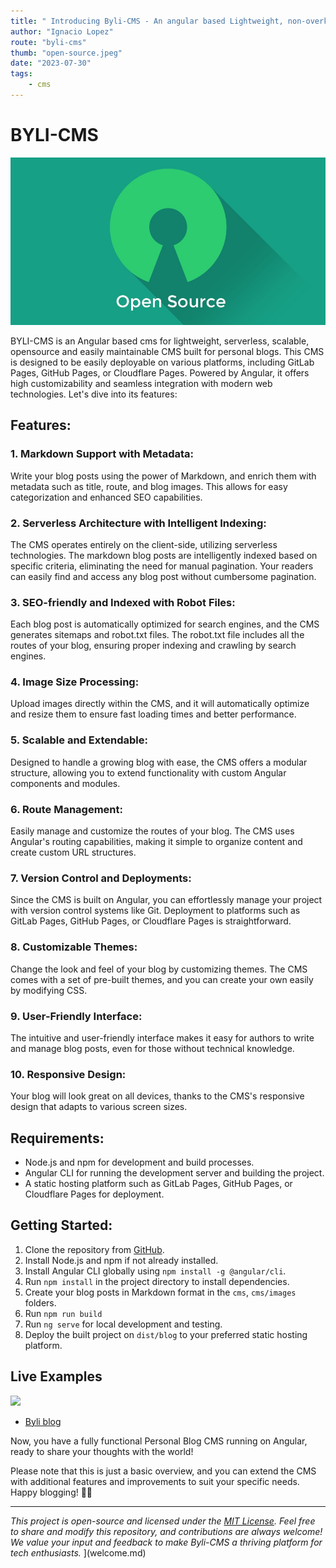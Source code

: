 ```yaml
---
title: " Introducing Byli-CMS - An angular based Lightweight, non-overkill, Open-Source, Serverless Solution"
author: "Ignacio Lopez"
route: "byli-cms"
thumb: "open-source.jpeg"
date: "2023-07-30"
tags:
    - cms
---
```

# BYLI-CMS

![](./images/open-source.jpeg)

BYLI-CMS is an Angular based cms for lightweight, serverless, scalable, opensource and easily maintainable CMS built for personal blogs. This CMS is designed to be easily deployable on various platforms, including GitLab Pages, GitHub Pages, or Cloudflare Pages. Powered by Angular, it offers high customizability and seamless integration with modern web technologies. Let's dive into its features:

## Features:

### 1. Markdown Support with Metadata:

Write your blog posts using the power of Markdown, and enrich them with metadata such as title, route, and blog images. This allows for easy categorization and enhanced SEO capabilities.

### 2. Serverless Architecture with Intelligent Indexing:

The CMS operates entirely on the client-side, utilizing serverless technologies. The markdown blog posts are intelligently indexed based on specific criteria, eliminating the need for manual pagination. Your readers can easily find and access any blog post without cumbersome pagination.

### 3. SEO-friendly and Indexed with Robot Files:

Each blog post is automatically optimized for search engines, and the CMS generates sitemaps and robot.txt files. The robot.txt file includes all the routes of your blog, ensuring proper indexing and crawling by search engines.

### 4. Image Size Processing:

Upload images directly within the CMS, and it will automatically optimize and resize them to ensure fast loading times and better performance.

### 5. Scalable and Extendable:

Designed to handle a growing blog with ease, the CMS offers a modular structure, allowing you to extend functionality with custom Angular components and modules.

### 6. Route Management:

Easily manage and customize the routes of your blog. The CMS uses Angular's routing capabilities, making it simple to organize content and create custom URL structures.

### 7. Version Control and Deployments:

Since the CMS is built on Angular, you can effortlessly manage your project with version control systems like Git. Deployment to platforms such as GitLab Pages, GitHub Pages, or Cloudflare Pages is straightforward.

### 8. Customizable Themes:

Change the look and feel of your blog by customizing themes. The CMS comes with a set of pre-built themes, and you can create your own easily by modifying CSS.

### 9. User-Friendly Interface:

The intuitive and user-friendly interface makes it easy for authors to write and manage blog posts, even for those without technical knowledge.

### 10. Responsive Design:

Your blog will look great on all devices, thanks to the CMS's responsive design that adapts to various screen sizes.

## Requirements:

-   Node.js and npm for development and build processes.
-   Angular CLI for running the development server and building the project.
-   A static hosting platform such as GitLab Pages, GitHub Pages, or Cloudflare Pages for deployment.

## Getting Started:

1.  Clone the repository from [GitHub](https://github.com/igloar96/byli-cms/releases/tag/1.0.0).
2.  Install Node.js and npm if not already installed.
3.  Install Angular CLI globally using  `npm install -g @angular/cli`.
4.  Run  `npm install`  in the project directory to install dependencies.
5.  Create your blog posts in Markdown format in the  `cms`, `cms/images`  folders.
6. Run `npm run build` 
7.  Run  `ng serve`  for local development and testing.
8.  Deploy the built project on `dist/blog`  to your preferred static hosting platform.


## Live Examples
![](./cms/images/byli.jpg)
- [Byli blog](https://cms.byli.dev)

Now, you have a fully functional Personal Blog CMS running on Angular, ready to share your thoughts with the world!

Please note that this is just a basic overview, and you can extend the CMS with additional features and improvements to suit your specific needs. Happy blogging! 🚀📝

----------

_This project is open-source and licensed under the [MIT License](https://github.com/igloar96/byli-cms/blob/master/LICENSE). Feel free to share and modify this repository, and contributions are always welcome! We value your input and feedback to make Byli-CMS a thriving platform for tech enthusiasts._
](welcome.md)
